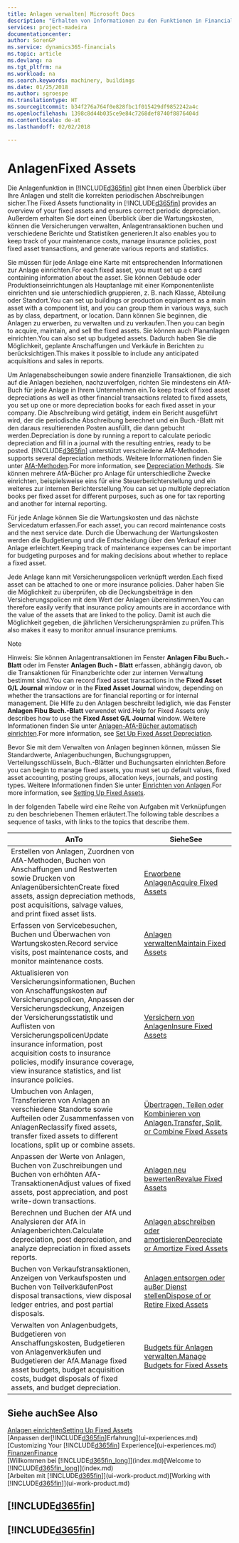 ```yaml
---
title: Anlagen verwalten| Microsoft Docs
description: "Erhalten von Informationen zu den Funktionen in Financials und eine Übersicht erhalten, wie mit Anlagen gearbeitet wird."
services: project-madeira
documentationcenter: 
author: SorenGP
ms.service: dynamics365-financials
ms.topic: article
ms.devlang: na
ms.tgt_pltfrm: na
ms.workload: na
ms.search.keywords: machinery, buildings
ms.date: 01/25/2018
ms.author: sgroespe
ms.translationtype: HT
ms.sourcegitcommit: b34f276a764f0e828fbc1f015429df9852242a4c
ms.openlocfilehash: 1398c8d44b035ce9e84c7268def8740f8876404d
ms.contentlocale: de-at
ms.lasthandoff: 02/02/2018

---
```

# <a name="fixed-assets"></a><span data-ttu-id="8509b-103">Anlagen</span><span class="sxs-lookup"><span data-stu-id="8509b-103">Fixed Assets</span></span>
<span data-ttu-id="8509b-104">Die Anlagenfunktion in [!INCLUDE[d365fin](includes/d365fin_md.md)] gibt Ihnen einen Überblick über Ihre Anlagen und stellt die korrekten periodischen Abschreibungen sicher.</span><span class="sxs-lookup"><span data-stu-id="8509b-104">The Fixed Assets functionality in [!INCLUDE[d365fin](includes/d365fin_md.md)] provides an overview of your fixed assets and ensures correct periodic depreciation.</span></span> <span data-ttu-id="8509b-105">Außerdem erhalten Sie dort einen Überblick über die Wartungskosten, können die Versicherungen verwalten, Anlagentransaktionen buchen und verschiedene Berichte und Statistiken generieren.</span><span class="sxs-lookup"><span data-stu-id="8509b-105">It also enables you to keep track of your maintenance costs, manage insurance policies, post fixed asset transactions, and generate various reports and statistics.</span></span>

<span data-ttu-id="8509b-106">Sie müssen für jede Anlage eine Karte mit entsprechenden Informationen zur Anlage einrichten.</span><span class="sxs-lookup"><span data-stu-id="8509b-106">For each fixed asset, you must set up a card containing information about the asset.</span></span> <span data-ttu-id="8509b-107">Sie können Gebäude oder Produktionseinrichtungen als Hauptanlage mit einer Komponentenliste einrichten und sie unterschiedlich gruppieren, z. B. nach Klasse, Abteilung oder Standort.</span><span class="sxs-lookup"><span data-stu-id="8509b-107">You can set up buildings or production equipment as a main asset with a component list, and you can group them in various ways, such as by class, department, or location.</span></span> <span data-ttu-id="8509b-108">Dann können Sie beginnen, die Anlagen zu erwerben, zu verwalten und zu verkaufen.</span><span class="sxs-lookup"><span data-stu-id="8509b-108">Then you can begin to acquire, maintain, and sell the fixed assets.</span></span> <span data-ttu-id="8509b-109">Sie können auch Plananlagen einrichten.</span><span class="sxs-lookup"><span data-stu-id="8509b-109">You can also set up budgeted assets.</span></span> <span data-ttu-id="8509b-110">Dadurch haben Sie die Möglichkeit, geplante Anschaffungen und Verkäufe in Berichten zu berücksichtigen.</span><span class="sxs-lookup"><span data-stu-id="8509b-110">This makes it possible to include any anticipated acquisitions and sales in reports.</span></span>

<span data-ttu-id="8509b-111">Um Anlagenabscheibungen sowie andere finanzielle Transaktionen, die sich auf die Anlagen beziehen, nachzuverfolgen, richten Sie mindestens ein AfA-Buch für jede Anlage in Ihrem Unternehmen ein.</span><span class="sxs-lookup"><span data-stu-id="8509b-111">To keep track of fixed asset depreciations as well as other financial transactions related to fixed assets, you set up one or more depreciation books for each fixed asset in your company.</span></span> <span data-ttu-id="8509b-112">Die Abschreibung wird getätigt, indem ein Bericht ausgeführt wird, der die periodische Abschreibung berechnet und ein Buch.-Blatt mit den daraus resultierenden Posten ausfüllt, die dann gebucht werden.</span><span class="sxs-lookup"><span data-stu-id="8509b-112">Depreciation is done by running a report to calculate periodic depreciation and fill in a journal with the resulting entries, ready to be posted.</span></span> [!INCLUDE[d365fin](includes/d365fin_md.md)]<span data-ttu-id="8509b-113"> unterstützt verschiedene AfA-Methoden.</span><span class="sxs-lookup"><span data-stu-id="8509b-113"> supports several depreciation methods.</span></span> <span data-ttu-id="8509b-114">Weitere Informationen finden Sie unter [AfA-Methoden](fa-depreciation-methods.md).</span><span class="sxs-lookup"><span data-stu-id="8509b-114">For more information, see [Depreciation Methods](fa-depreciation-methods.md).</span></span> <span data-ttu-id="8509b-115">Sie können mehrere AfA-Bücher pro Anlage für unterschiedliche Zwecke einrichten, beispielsweise eins für eine Steuerberichterstellung und ein weiteres zur internen Berichterstellung.</span><span class="sxs-lookup"><span data-stu-id="8509b-115">You can set up multiple depreciation books per fixed asset for different purposes, such as one for tax reporting and another for internal reporting.</span></span>

<span data-ttu-id="8509b-116">Für jede Anlage können Sie die Wartungskosten und das nächste Servicedatum erfassen.</span><span class="sxs-lookup"><span data-stu-id="8509b-116">For each asset, you can record maintenance costs and the next service date.</span></span> <span data-ttu-id="8509b-117">Durch die Überwachung der Wartungskosten werden die Budgetierung und die Entscheidung über den Verkauf einer Anlage erleichtert.</span><span class="sxs-lookup"><span data-stu-id="8509b-117">Keeping track of maintenance expenses can be important for budgeting purposes and for making decisions about whether to replace a fixed asset.</span></span>

<span data-ttu-id="8509b-118">Jede Anlage kann mit Versicherungspolicen verknüpft werden.</span><span class="sxs-lookup"><span data-stu-id="8509b-118">Each fixed asset can be attached to one or more insurance policies.</span></span> <span data-ttu-id="8509b-119">Daher haben Sie die Möglichkeit zu überprüfen, ob die Deckungsbeiträge in den Versicherungspolicen mit dem Wert der Anlagen übereinstimmen.</span><span class="sxs-lookup"><span data-stu-id="8509b-119">You can therefore easily verify that insurance policy amounts are in accordance with the value of the assets that are linked to the policy.</span></span> <span data-ttu-id="8509b-120">Damit ist auch die Möglichkeit gegeben, die jährlichen Versicherungsprämien zu prüfen.</span><span class="sxs-lookup"><span data-stu-id="8509b-120">This also makes it easy to monitor annual insurance premiums.</span></span>

> [!NOTE]  
>   <span data-ttu-id="8509b-121">Hinweis: Sie können Anlagentransaktionen im Fenster **Anlagen Fibu Buch.-Blatt** oder im Fenster **Anlagen Buch - Blatt** erfassen, abhängig davon, ob die Transaktionen für Finanzberichte oder zur internen Verwaltung bestimmt sind.</span><span class="sxs-lookup"><span data-stu-id="8509b-121">You can record fixed asset transactions in the **Fixed Asset G/L Journal** window or in the **Fixed Asset Journal** window, depending on whether the transactions are for financial reporting or for internal management.</span></span> <span data-ttu-id="8509b-122">Die Hilfe zu den Anlagen beschreibt lediglich, wie das Fenster **Anlagen Fibu Buch.-Blatt** verwendet wird.</span><span class="sxs-lookup"><span data-stu-id="8509b-122">Help for Fixed Assets only describes how to use the **Fixed Asset G/L Journal** window.</span></span> <span data-ttu-id="8509b-123">Weitere Informationen finden Sie unter [Anlagen-AfA-Bücher automatisch einrichten](fa-how-setup-depreciation.md).</span><span class="sxs-lookup"><span data-stu-id="8509b-123">For more information, see [Set Up Fixed Asset Depreciation](fa-how-setup-depreciation.md).</span></span>

<span data-ttu-id="8509b-124">Bevor Sie mit dem Verwalten von Anlagen beginnen können, müssen Sie Standardwerte, Anlagenbuchungen,  Buchungsgruppen, Verteilungsschlüsseln, Buch.-Blätter und Buchungsarten einrichten.</span><span class="sxs-lookup"><span data-stu-id="8509b-124">Before you can begin to manage fixed assets, you must set up default values, fixed asset accounting, posting groups, allocation keys, journals, and posting types.</span></span> <span data-ttu-id="8509b-125">Weitere Informationen finden Sie unter [Einrichten von Anlagen](fa-setup.md).</span><span class="sxs-lookup"><span data-stu-id="8509b-125">For more information, see [Setting Up Fixed Assets](fa-setup.md).</span></span>

<span data-ttu-id="8509b-126">In der folgenden Tabelle wird eine Reihe von Aufgaben mit Verknüpfungen zu den beschriebenen Themen erläutert.</span><span class="sxs-lookup"><span data-stu-id="8509b-126">The following table describes a sequence of tasks, with links to the topics that describe them.</span></span>

| <span data-ttu-id="8509b-127">An</span><span class="sxs-lookup"><span data-stu-id="8509b-127">To</span></span> | <span data-ttu-id="8509b-128">Siehe</span><span class="sxs-lookup"><span data-stu-id="8509b-128">See</span></span> |
| --- | --- |
| <span data-ttu-id="8509b-129">Erstellen von Anlagen, Zuordnen von AfA-Methoden, Buchen von Anschaffungen und Restwerten sowie Drucken von Anlagenübersichten</span><span class="sxs-lookup"><span data-stu-id="8509b-129">Create fixed assets, assign depreciation methods, post acquisitions, salvage values, and print fixed asset lists.</span></span> |[<span data-ttu-id="8509b-130">Erworbene Anlagen</span><span class="sxs-lookup"><span data-stu-id="8509b-130">Acquire Fixed Assets</span></span>](fa-how-acquire.md) |
| <span data-ttu-id="8509b-131">Erfassen von Servicebesuchen, Buchen und Überwachen von Wartungskosten.</span><span class="sxs-lookup"><span data-stu-id="8509b-131">Record service visits, post maintenance costs, and monitor maintenance costs.</span></span> |[<span data-ttu-id="8509b-132">Anlagen verwalten</span><span class="sxs-lookup"><span data-stu-id="8509b-132">Maintain Fixed Assets</span></span>](fa-how-maintain.md) |
| <span data-ttu-id="8509b-133">Aktualisieren von Versicherungsinformationen, Buchen von Anschaffungskosten auf Versicherungspolicen, Anpassen der Versicherungsdeckung, Anzeigen der Versicherungsstatistik und Auflisten von Versicherungspolicen</span><span class="sxs-lookup"><span data-stu-id="8509b-133">Update insurance information, post acquisition costs to insurance policies, modify insurance coverage, view insurance statistics, and list insurance policies.</span></span> |[<span data-ttu-id="8509b-134">Versichern von Anlagen</span><span class="sxs-lookup"><span data-stu-id="8509b-134">Insure Fixed Assets</span></span>](fa-how-insure.md) |
| <span data-ttu-id="8509b-135">Umbuchen von Anlagen, Transferieren von Anlagen an verschiedene Standorte sowie Aufteilen oder Zusammenfassen von Anlagen</span><span class="sxs-lookup"><span data-stu-id="8509b-135">Reclassify fixed assets, transfer fixed assets to different locations, split up or combine assets.</span></span> |[<span data-ttu-id="8509b-136">Übertragen, Teilen oder Kombinieren von Anlagen.</span><span class="sxs-lookup"><span data-stu-id="8509b-136">Transfer, Split, or Combine Fixed Assets</span></span>](fa-how-trans-split-combine.md) |
| <span data-ttu-id="8509b-137">Anpassen der Werte von Anlagen, Buchen von Zuschreibungen und Buchen von erhöhten AfA-Transaktionen</span><span class="sxs-lookup"><span data-stu-id="8509b-137">Adjust values of fixed assets, post appreciation, and post write-down transactions.</span></span> |[<span data-ttu-id="8509b-138">Anlagen neu bewerten</span><span class="sxs-lookup"><span data-stu-id="8509b-138">Revalue Fixed Assets</span></span>](fa-how-revalue.md) |
| <span data-ttu-id="8509b-139">Berechnen und Buchen der AfA und Analysieren der AfA in Anlagenberichten.</span><span class="sxs-lookup"><span data-stu-id="8509b-139">Calculate depreciation, post depreciation, and  analyze depreciation in fixed assets reports.</span></span> |[<span data-ttu-id="8509b-140">Anlagen abschreiben oder amortisieren</span><span class="sxs-lookup"><span data-stu-id="8509b-140">Depreciate or Amortize Fixed Assets</span></span>](fa-how-depreciate-amortize.md) |
| <span data-ttu-id="8509b-141">Buchen von Verkaufstransaktionen, Anzeigen von Verkaufsposten und Buchen von Teilverkäufen</span><span class="sxs-lookup"><span data-stu-id="8509b-141">Post disposal transactions, view disposal ledger entries, and post partial disposals.</span></span> |[<span data-ttu-id="8509b-142">Anlagen entsorgen oder außer Dienst stellen</span><span class="sxs-lookup"><span data-stu-id="8509b-142">Dispose of or Retire Fixed Assets</span></span>](fa-how-dispose-retire.md) |
| <span data-ttu-id="8509b-143">Verwalten von Anlagenbudgets, Budgetieren von Anschaffungskosten, Budgetieren von Anlagenverkäufen und Budgetieren der AfA.</span><span class="sxs-lookup"><span data-stu-id="8509b-143">Manage fixed asset budgets, budget acquisition costs, budget disposals of fixed assets, and budget depreciation.</span></span> |[<span data-ttu-id="8509b-144">Budgets für Anlagen verwalten.</span><span class="sxs-lookup"><span data-stu-id="8509b-144">Manage Budgets for Fixed Assets</span></span>](fa-how-manage-budgets.md) |

## <a name="see-also"></a><span data-ttu-id="8509b-145">Siehe auch</span><span class="sxs-lookup"><span data-stu-id="8509b-145">See Also</span></span>
[<span data-ttu-id="8509b-146">Anlagen einrichten</span><span class="sxs-lookup"><span data-stu-id="8509b-146">Setting Up Fixed Assets</span></span>](fa-setup.md)  
<span data-ttu-id="8509b-147">[Anpassen der[!INCLUDE[d365fin](includes/d365fin_md.md)]Erfahrung](ui-experiences.md)</span><span class="sxs-lookup"><span data-stu-id="8509b-147">[Customizing Your [!INCLUDE[d365fin](includes/d365fin_md.md)] Experience](ui-experiences.md)</span></span>  
[<span data-ttu-id="8509b-148">Finanzen</span><span class="sxs-lookup"><span data-stu-id="8509b-148">Finance</span></span>](finance.md)  
<span data-ttu-id="8509b-149">[Willkommen bei [!INCLUDE[d365fin_long](includes/d365fin_long_md.md)]](index.md)</span><span class="sxs-lookup"><span data-stu-id="8509b-149">[Welcome to [!INCLUDE[d365fin_long](includes/d365fin_long_md.md)]](index.md)</span></span>  
<span data-ttu-id="8509b-150">[Arbeiten mit [!INCLUDE[d365fin](includes/d365fin_md.md)]](ui-work-product.md)</span><span class="sxs-lookup"><span data-stu-id="8509b-150">[Working with [!INCLUDE[d365fin](includes/d365fin_md.md)]](ui-work-product.md)</span></span>

## [!INCLUDE[d365fin](includes/free_trial_md.md)]  
## [!INCLUDE[d365fin](includes/training_link_md.md)]

